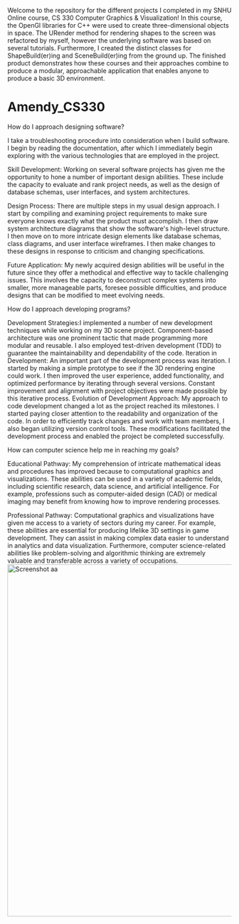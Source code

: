 Welcome to the repository for the different projects I completed in my SNHU Online course, CS 330 Computer Graphics & Visualization!  In this course, 
the OpenGl libraries for C++ were used to create three-dimensional objects in space.  The URender method for rendering shapes to the screen was refactored by myself,
however the underlying software was based on several tutorials.  Furthermore, I created the distinct classes for ShapeBuild(er)ing and SceneBuild(er)ing from the ground up.
The finished product demonstrates how these courses and their approaches combine to produce a modular, approachable application that enables anyone to produce a basic 3D environment.

# Amendy_CS330
How do I approach designing software?

I take a troubleshooting procedure into consideration when I build software. I begin by reading the documentation,
after which I immediately begin exploring with the various technologies that are employed in the project.

Skill Development: Working on several software projects has given me the opportunity to hone a number of important design abilities.
These include the capacity to evaluate and rank project needs, as well as the design of database schemas, user interfaces, and system architectures.

Design Process: There are multiple steps in my usual design approach. I start by compiling and examining project requirements to make sure everyone knows 
exactly what the product must accomplish. I then draw system architecture diagrams that show the software's high-level structure.
I then move on to more intricate design elements like database schemas, class diagrams, and user interface wireframes. 
I then make changes to these designs in response to criticism and changing specifications.

Future Application: My newly acquired design abilities will be useful in the future since they offer a methodical and effective way to tackle challenging issues.
This involves the capacity to deconstruct complex systems into smaller, more manageable parts, foresee possible difficulties, 
and produce designs that can be modified to meet evolving needs.

How do I approach developing programs?

Development Strategies:I implemented a number of new development techniques while working on my 3D scene project. 
Component-based architecture was one prominent tactic that made programming more modular and reusable. 
I also employed test-driven development (TDD) to guarantee the maintainability and dependability of the code.
Iteration in Development: An important part of the development process was iteration. I started by making a simple prototype to see if the 3D
rendering engine could work. I then improved the user experience, added functionality, and optimized performance by iterating through several versions.
Constant improvement and alignment with project objectives were made possible by this iterative process.
Evolution of Development Approach: My approach to code development changed a lot as the project reached its milestones. 
I started paying closer attention to the readability and organization of the code. In order to efficiently track changes and work with team members,
I also began utilizing version control tools. These modifications facilitated the development process and enabled the project be completed successfully.

How can computer science help me in reaching my goals?

Educational Pathway: My comprehension of intricate mathematical ideas and procedures has improved because to computational
graphics and visualizations. These abilities can be used in a variety of academic fields, including scientific research, 
data science, and artificial intelligence. For example, professions such as computer-aided design (CAD) or medical imaging
may benefit from knowing how to improve rendering processes.

Professional Pathway: Computational graphics and visualizations have given me access to a variety of sectors during my career. For example,
these abilities are essential for producing lifelike 3D settings in game development. They can assist in making complex data easier to understand in
analytics and data visualization. Furthermore, computer science-related abilities like problem-solving and algorithmic thinking are extremely valuable 
and transferable across a variety of occupations.
<img width="1010" height="792" alt="Screenshot aa" src="https://github.com/user-attachments/assets/e49c99b6-9677-4ff6-9200-cce5c81a6722" />

